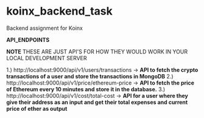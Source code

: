 # koinx_backend_task
Backend assignment for Koinx

__API_ENDPOINTS__

**NOTE** THESE ARE JUST API'S FOR HOW THEY WOULD WORK IN YOUR LOCAL DEVELOPMENT SERVER

1.) http://localhost:9000/api/v1/users/transactions ->  __API to fetch the crypto transactions of a user and store the transactions in MongoDB__
2.) http://localhost:9000/api/v1/price/ethereum-price -> __API to fetch the price of Ethereum every 10 minutes and store it in the database.__
3.) http://localhost:9000/api/v1/cost/total-cost -> __API for a user where they give their address as an input and get their total expenses and current price of ether as output__


